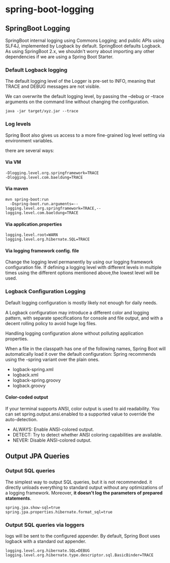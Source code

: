 # spring-boot-logging

## SpringBoot Logging

SpringBoot internal logging using Commons Logging; and public APIs using SLF4J, implemented by Logback by default. 
SpringBoot defaults Logback. As using SpringBoot 2.x, we shouldn't worry about importing any other dependencies if
we are using a Spring Boot Starter.

### Default Logback logging

The default logging level of the Logger is pre-set to INFO, meaning that TRACE and DEBUG messages are not visible.

We can overwrite the default logging level, by passing the –debug or –trace arguments on the command line 
without changing the configuration.
````
java -jar target/xyz.jar --trace
````

### Log levels
Spring Boot also gives us access to a more fine-grained log level setting via environment variables. 

there are several ways: 

#### Via VM

````
-Dlogging.level.org.springframework=TRACE 
-Dlogging.level.com.baeldung=TRACE
````

#### Via maven
````
mvn spring-boot:run 
  -Dspring-boot.run.arguments=--logging.level.org.springframework=TRACE,--logging.level.com.baeldung=TRACE
````  

#### Via application.properties

````
logging.level.root=WARN
logging.level.org.hibernate.SQL=TRACE
````

#### Via logging framework config. file

Change the logging level permanently by using our logging framework configuration file.
If defining a logging level with different levels in multiple times using the different options mentioned above,the lowest 
level will be used.

### Logback Configuration Logging

Default logging configuration is mostly likely not enough for daily needs. 

A Logback configuration may introduce a different color and logging pattern, with separate 
specifications for console and file output, and with a decent rolling policy to avoid huge log files.

Handling logging configuration alone without polluting application properties.

When a file in the classpath has one of the following names, Spring Boot will automatically load it over the default configuration:
Spring recommends using the -spring variant over the plain ones.

* logback-spring.xml
* logback.xml
* logback-spring.groovy
* logback.groovy

#### Color-coded output
If your terminal supports ANSI, color output is used to aid readability. You can set spring.output.ansi.enabled to a supported value to override the auto-detection.
* ALWAYS: Enable ANSI-colored output.
* DETECT:  Try to detect whether ANSI coloring capabilities are available.
* NEVER: Disable ANSI-colored output.

## Output JPA Queries 

### Output SQL queries
The simplest way to output SQL queries, but it is not recommended. it directly unloads everything to standard output without
any optimizations of a logging framework. Moreover, **it doesn't log the parameters of prepared statements**. 

````
spring.jpa.show-sql=true
spring.jpa.properties.hibernate.format_sql=true
````

### Output SQL queries via loggers

logs will be sent to the configured appender. By default, Spring Boot uses logback with a standard out appender.

````
logging.level.org.hibernate.SQL=DEBUG
logging.level.org.hibernate.type.descriptor.sql.BasicBinder=TRACE
````

